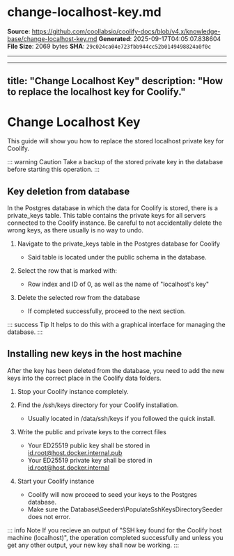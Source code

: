 # change-localhost-key.md

**Source**: https://github.com/coollabsio/coolify-docs/blob/v4.x/knowledge-base/change-localhost-key.md
**Generated**: 2025-09-17T04:05:07.838604
**File Size**: 2069 bytes
**SHA**: `29c024ca04e723fbb944cc52b0149498824a0f0c`

---

---
title: "Change Localhost Key"
description: "How to replace the localhost key for Coolify."
---

# Change Localhost Key
This guide will show you how to replace the stored localhost private key for Coolify.

::: warning Caution
  Take a backup of the stored private key in the database before starting this operation.
:::

## Key deletion from database
In the Postgres database in which the data for Coolify is stored, there is a private_keys table.
This table contains the private keys for all servers connected to the Coolify instance.
Be careful to not accidentally delete the wrong keys, as there usually is no way to undo.


1. Navigate to the private_keys table in the Postgres database for Coolify
   - Said table is located under the public schema in the database.

2. Select the row that is marked with:
   - Row index and ID of 0, as well as the name of "localhost's key"

3. Delete the selected row from the database
   - If completed successfully, proceed to the next section.


::: success Tip
  It helps to do this with a graphical interface for managing the database.
:::

## Installing new keys in the host machine

After the key has been deleted from the database, you need to add the new keys into the correct place in the Coolify data folders.

1. Stop your Coolify instance completely.

2. Find the /ssh/keys directory for your Coolify installation.
   - Usually located in /data/ssh/keys if you followed the quick install.

3. Write the public and private keys to the correct files
   - Your ED25519 public key shall be stored in id.root@host.docker.internal.pub
   - Your ED25519 private key shall be stored in id.root@host.docker.internal

4. Start your Coolify instance
   - Coolify will now proceed to seed your keys to the Postgres database.
   - Make sure the Database\Seeders\PopulateSshKeysDirectorySeeder does not error.

::: info Note
  If you recieve an output of "SSH key found for the Coolify host machine (localhost)", the operation completed successfully and unless you get any other output, your new key shall now be working.
:::

